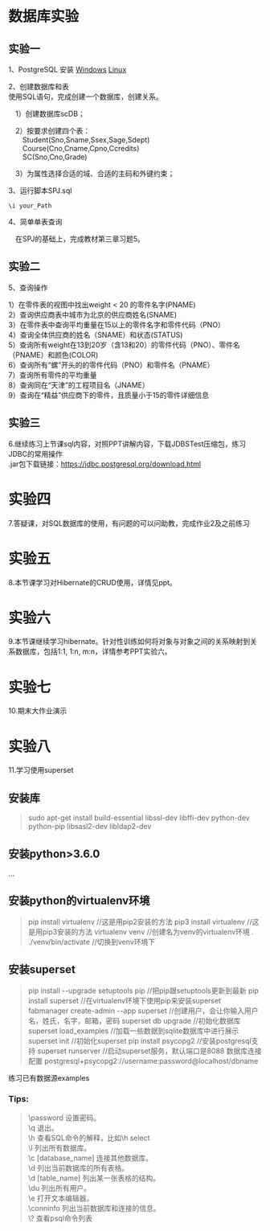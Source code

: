 # 数据库实验
## 实验一
1、PostgreSQL 安装
[Windows](https://www.yiibai.com/postgresql/install-postgresql.html)
[Linux](https://www.cnblogs.com/freeweb/p/8006639.html)


2、创建数据库和表  
使用SQL语句，完成创建一个数据库，创建关系。

&emsp;1）创建数据库scDB；

&emsp;2）按要求创建四个表：  
&emsp;&emsp;Student(Sno,Sname,Ssex,Sage,Sdept)  
&emsp;&emsp;Course(Cno,Cname,Cpno,Ccredits)  
&emsp;&emsp;SC(Sno,Cno,Grade)
  
&emsp;3）为属性选择合适的域、合适的主码和外键约束；

3、运行脚本SPJ.sql
```
\i your_Path
```
4、简单单表查询  

&emsp;在SPJ的基础上，完成教材第三章习题5。

## 实验二
5、查询操作

  1）在零件表的视图中找出weight < 20 的零件名字(PNAME)  
  2）查询供应商表中城市为北京的供应商姓名(SNAME)  
  3）在零件表中查询平均重量在15以上的零件名字和零件代码（PNO）  
  4）查询全体供应商的姓名（SNAME）和状态(STATUS)  
  5）查询所有weight在13到20岁（含13和20）的零件代码（PNO）、零件名（PNAME）和颜色(COLOR)  
  6）查询所有“螺”开头的的零件代码（PNO）和零件名（PNAME）  
  7）查询所有零件的平均重量  
  8）查询同在“天津”的工程项目名（JNAME）  
  9）查询在“精益”供应商下的零件，且质量小于15的零件详细信息  

## 实验三
6.继续练习上节课sql内容，对照PPT讲解内容，下载JDBSTest压缩包，练习JDBC的常用操作  
.jar包下载链接：https://jdbc.postgresql.org/download.html

# 实验四
7.答疑课，对SQL数据库的使用，有问题的可以问助教，完成作业2及之前练习

# 实验五
8.本节课学习对Hibernate的CRUD使用，详情见ppt。

# 实验六
9.本节课继续学习hibernate。针对性训练如何将对象与对象之间的关系映射到关系数据库，包括1:1, 1:n, m:n，详情参考PPT实验六。

# 实验七
10.期末大作业演示

# 实验八
11.学习使用superset
## 安装库
>sudo apt-get install build-essential libssl-dev libffi-dev python-dev python-pip libsasl2-dev libldap2-dev
## 安装python>3.6.0
...
## 安装python的virtualenv环境
>pip install virtualenv    //这是用pip2安装的方法
>pip3 install virtualenv  //这是用pip3安装的方法
>virtualenv venv          //创建名为venv的virtualenv环境
>. ./venv/bin/activate    //切换到venv环境下
## 安装superset
>pip install --upgrade setuptools pip  //把pip跟setuptools更新到最新
>pip install superset   //在virtualenv环境下使用pip来安装superset
>fabmanager create-admin --app superset   //创建用户，会让你输入用户名，姓氏，名字，邮箱，密码
>superset db upgrade   //初始化数据库
>superset load_examples  //加载一些数据到sqlite数据库中进行展示
>superset init           //初始化superset
>pip install psycopg2    //安装postgresql支持
>superset runserver      //启动superset服务，默认端口是8088
>数据库连接配置
>postgresql+psycopg2://username:password@localhost/dbname

练习已有数据源examples


### Tips:
>\password           设置密码。  
\q                  退出。  
\h                  查看SQL命令的解释，比如\h select    
\l                  列出所有数据库。  
\c [database_name]  连接其他数据库。  
\d                  列出当前数据库的所有表格。  
\d [table_name]     列出某一张表格的结构。  
\du                 列出所有用户。  
\e                  打开文本编辑器。  
\conninfo           列出当前数据库和连接的信息。  
\\?                  查看psql命令列表

